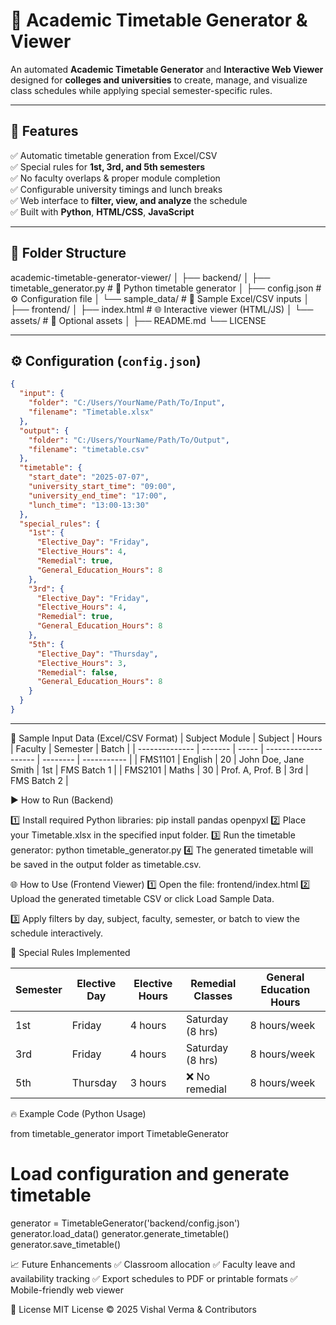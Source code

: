# 📅 Academic Timetable Generator & Viewer

An automated **Academic Timetable Generator** and **Interactive Web Viewer** designed for **colleges and universities** to create, manage, and visualize class schedules while applying special semester-specific rules.

---

## 🚀 Features

✅ Automatic timetable generation from Excel/CSV  
✅ Special rules for **1st, 3rd, and 5th semesters**  
✅ No faculty overlaps & proper module completion  
✅ Configurable university timings and lunch breaks  
✅ Web interface to **filter, view, and analyze** the schedule  
✅ Built with **Python**, **HTML/CSS**, **JavaScript**

---

## 📂 Folder Structure
academic-timetable-generator-viewer/
│
├── backend/ 
│ ├── timetable_generator.py # 📄 Python timetable generator
│ ├── config.json # ⚙️ Configuration file
│ └── sample_data/ # 📝 Sample Excel/CSV inputs
│
├── frontend/
│ ├── index.html # 🌐 Interactive viewer (HTML/JS)
│ └── assets/ # 🎨 Optional assets
│
├── README.md
└── LICENSE


---

## ⚙️ Configuration (`config.json`)

```json
{
  "input": {
    "folder": "C:/Users/YourName/Path/To/Input",
    "filename": "Timetable.xlsx"
  },
  "output": {
    "folder": "C:/Users/YourName/Path/To/Output",
    "filename": "timetable.csv"
  },
  "timetable": {
    "start_date": "2025-07-07",
    "university_start_time": "09:00",
    "university_end_time": "17:00",
    "lunch_time": "13:00-13:30"
  },
  "special_rules": {
    "1st": {
      "Elective_Day": "Friday",
      "Elective_Hours": 4,
      "Remedial": true,
      "General_Education_Hours": 8
    },
    "3rd": {
      "Elective_Day": "Friday",
      "Elective_Hours": 4,
      "Remedial": true,
      "General_Education_Hours": 8
    },
    "5th": {
      "Elective_Day": "Thursday",
      "Elective_Hours": 3,
      "Remedial": false,
      "General_Education_Hours": 8
    }
  }
}
```
---
📝 Sample Input Data (Excel/CSV Format)
| Subject Module | Subject | Hours | Faculty              | Semester | Batch       |
| -------------- | ------- | ----- | -------------------- | -------- | ----------- |
| FMS1101        | English | 20    | John Doe, Jane Smith | 1st      | FMS Batch 1 |
| FMS2101        | Maths   | 30    | Prof. A, Prof. B     | 3rd      | FMS Batch 2 |

▶️ How to Run (Backend)

1️⃣ Install required Python libraries:
pip install pandas openpyxl
2️⃣ Place your Timetable.xlsx in the specified input folder.
3️⃣ Run the timetable generator:
python timetable_generator.py
4️⃣ The generated timetable will be saved in the output folder as timetable.csv.

🌐 How to Use (Frontend Viewer)
1️⃣ Open the file:
frontend/index.html
2️⃣ Upload the generated timetable CSV or click Load Sample Data.

3️⃣ Apply filters by day, subject, faculty, semester, or batch to view the schedule interactively.

📌 Special Rules Implemented

| Semester | Elective Day | Elective Hours | Remedial Classes | General Education Hours |
| -------- | ------------ | -------------- | ---------------- | ----------------------- |
| 1st      | Friday       | 4 hours        | Saturday (8 hrs) | 8 hours/week            |
| 3rd      | Friday       | 4 hours        | Saturday (8 hrs) | 8 hours/week            |
| 5th      | Thursday     | 3 hours        | ❌ No remedial    | 8 hours/week           |

🔥 Example Code (Python Usage)

from timetable_generator import TimetableGenerator

# Load configuration and generate timetable
generator = TimetableGenerator('backend/config.json')
generator.load_data()
generator.generate_timetable()
generator.save_timetable()


📈 Future Enhancements
✅ Classroom allocation
✅ Faculty leave and availability tracking
✅ Export schedules to PDF or printable formats
✅ Mobile-friendly web viewer

📄 License
MIT License © 2025 Vishal Verma & Contributors


